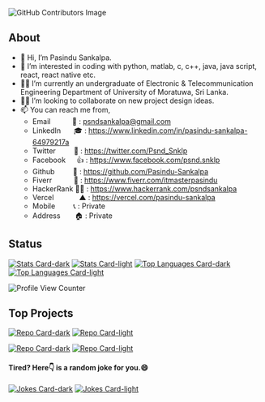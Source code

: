 ![GitHub Contributors Image](https://contrib.rocks/image?repo=Pasindu-Sankalpa/Pasindu-Sankalpa)

## About
- 👋 Hi, I’m Pasindu Sankalpa.
- 👀 I’m interested in coding with python, matlab, c, c++, java, java script, react, react native etc.
- 👨‍🎓 I’m currently an undergraduate of Electronic & Telecommunication Engineering Department of University of Moratuwa, Sri Lanka.
- 🤝🏻 I’m looking to collaborate on new project design ideas.
- 📫 You can reach me from,
  - Email &emsp;&emsp;&ensp; 📧 : psndsankalpa@gmail.com
  - LinkedIn &emsp;&nbsp; 🎓 : https://www.linkedin.com/in/pasindu-sankalpa-64979217a
  - Twitter &emsp;&emsp; 📰 : https://twitter.com/Psnd_Snklp
  - Facebook &emsp; 👍 : https://www.facebook.com/psnd.snklp
  - Github &emsp;&emsp; 💾 : https://github.com/Pasindu-Sankalpa
  - Fiverr &emsp;&emsp;&ensp; 🛒 : https://www.fiverr.com/itmasterpasindu
  - HackerRank 👨‍💻 : https://www.hackerrank.com/psndsankalpa
  - Vercel &emsp;&emsp;&emsp; ▲ : https://vercel.com/pasindu-sankalpa
  - Mobile &emsp;&emsp; 📞 : Private
  - Address &emsp;&ensp; 🏠 : Private

<!--- https://github.com/anuraghazra/github-readme-stats --->
## Status

[![Stats Card-dark](https://github-readme-stats.vercel.app/api?username=Pasindu-Sankalpa&show_icons=true&theme=nightowl)](status#gh-dark-mode-only)
[![Stats Card-light](https://github-readme-stats.vercel.app/api?username=Pasindu-Sankalpa&show_icons=true&theme=solarized-light)](status#gh-light-mode-only)
[![Top Languages Card-dark](https://github-readme-stats.vercel.app/api/top-langs/?username=Pasindu-Sankalpa&langs_count=3&theme=algolia)](lang#gh-dark-mode-only)
[![Top Languages Card-light](https://github-readme-stats.vercel.app/api/top-langs/?username=Pasindu-Sankalpa&langs_count=3&theme=solarized-light)](lang#gh-light-mode-only)

<!--- https://github.com/antonkomarev/github-profile-views-counter --->
![Profile View Counter](https://komarev.com/ghpvc/?username=Pasindu-Sankalpa)

## Top Projects
[![Repo Card-dark](https://github-readme-stats.vercel.app/api/pin/?username=Pasindu-Sankalpa&repo=Aquamate&show_owner=true&include_all_commits=true&theme=tokyonight)](https://aquamate-global.web.app/)
[![Repo Card-light](https://github-readme-stats.vercel.app/api/pin/?username=Pasindu-Sankalpa&repo=Aquamate&show_owner=true&include_all_commits=true&theme=swift)](https://aquamate-global.web.app/)

[![Repo Card-dark](https://github-readme-stats.vercel.app/api/pin/?username=Pasindu-Sankalpa&repo=project-SPARK&show_owner=true&include_all_commits=true&theme=tokyonight)]([repo](https://aquamate-global.web.app/)#gh-dark-mode-only)
[![Repo Card-light](https://github-readme-stats.vercel.app/api/pin/?username=Pasindu-Sankalpa&repo=project-SPARK&show_owner=true&include_all_commits=true&theme=swift)]([repo](https://aquamate-global.web.app/)#gh-light-mode-only)

<!--- https://github.com/ABSphreak/readme-jokes --->
#### Tired? Here👇 is a random joke for you.😄
[![Jokes Card-dark](https://readme-jokes.vercel.app/api?theme=radical)](jokes#gh-dark-mode-only)
[![Jokes Card-light](https://readme-jokes.vercel.app/api?theme=buefy)](jokes#gh-light-mode-only)

<!--- ![Wakatime Week Stats](https://github-readme-stats.vercel.app/api/wakatime?username=willianrod) --->

<!---
Pasindu-Sankalpa/Pasindu-Sankalpa is a ✨ special ✨ repository because its `README.md` (this file) appears on your GitHub profile.
You can click the Preview link to take a look at your changes.
--->
